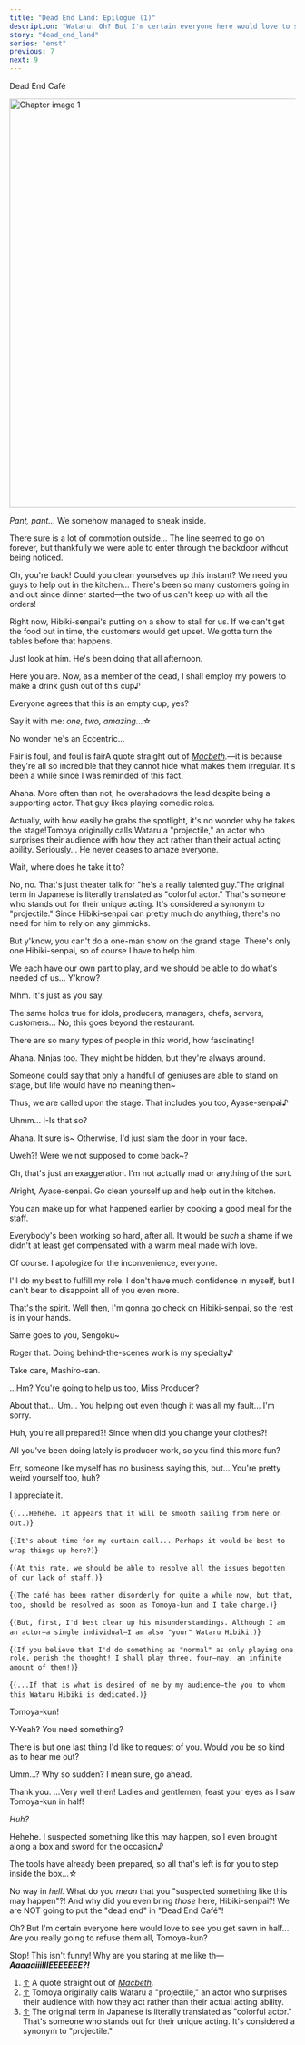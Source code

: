 ```yaml
---
title: "Dead End Land: Epilogue (1)"
description: "Wataru: Oh? But I'm certain everyone here would love to see you get sawn in half… Are you really going to refuse them all, Tomoya-kun?"
story: "dead_end_land"
series: "enst"
previous: 7
next: 9
---
```


<Season s="Summer"/>

<Location>Dead End Café</Location>

<Image src="/img/tl/dead_end_land/8/1.jpg" alt="Chapter image 1" layout="responsive" width="1560" height="720" quality="100" />

<Bubble character="Shinobu">

_Pant, pant..._ We somehow managed to sneak inside.

</Bubble>

<Bubble character="Mayoi">

There sure is a lot of commotion outside... The line seemed to go on forever, but thankfully we were able to enter through the backdoor without being noticed.

</Bubble>

<Bubble character="Tomoya">

Oh, you're back! Could you clean yourselves up this instant? We need you guys to help out in the kitchen... There's been so many customers going in and out since dinner started—the two of us can't keep up with all the orders!

Right now, Hibiki-senpai's putting on a show to stall for us. If we can't get the food out in time, the customers would get upset. We gotta turn the tables before that happens.

Just look at him. He's been doing that all afternoon.

</Bubble>

<Bubble character="Wataru">

Here you are. Now, as a member of the dead, I shall employ my powers to make a drink gush out of this cup&NoBreak;♪

Everyone agrees that this is an empty cup, yes?

Say it with me: *one, two, amazing...*☆

</Bubble>

<Bubble character="Mayoi">

No wonder he's an Eccentric...

Fair is foul, and foul is fair&NoBreak;<Fn num="1">A quote straight out of _[Macbeth](https://nosweatshakespeare.com/quotes/famous/fair-is-foul-and-foul-is-fair)._</Fn>—it is because they're all so incredible that they cannot hide what makes them irregular. It's been a while since I was reminded of this fact.

</Bubble>

<Bubble character="Tomoya">

Ahaha. More often than not, he overshadows the lead despite being a supporting actor. That guy likes playing comedic roles.

Actually, with how easily he grabs the spotlight, it's no wonder why he takes the stage!&NoBreak;<Fn num="2">Tomoya originally calls Wataru a "projectile," an actor who surprises their audience with how they act rather than their actual acting ability.</Fn> Seriously... He never ceases to amaze everyone.

</Bubble>

<Bubble character="Shinobu">

Wait, where does he take it to?

</Bubble>

<Bubble character="Tomoya">

No, no. That's just theater talk for "he's a really talented guy."&NoBreak;<Fn num="3">The original term in Japanese is literally translated as "colorful actor." That's someone who stands out for their unique acting. It's considered a synonym to "projectile."</Fn> Since Hibiki-senpai can pretty much do anything, there's no need for him to rely on any gimmicks.

But y'know, you can't do a one-man show on the grand stage. There's only one Hibiki-senpai, so of course I have to help him.

We each have our own part to play, and we should be able to do what's needed of us... Y'know?

</Bubble>

<Bubble character="Shinobu">

Mhm. It's just as you say.

The same holds true for idols, producers, managers, chefs, servers, customers... No, this goes beyond the restaurant.

There are so many types of people in this world, how fascinating!

</Bubble>

<Bubble character="Tomoya">

Ahaha. Ninjas too. They might be hidden, but they're always around.

Someone could say that only a handful of geniuses are able to stand on stage, but life would have no meaning then\~

Thus, we are called upon the stage. That includes you too, Ayase-senpai&NoBreak;♪

</Bubble>

<Bubble character="Mayoi">

Uhmm... I-Is that so?

</Bubble>

<Bubble character="Tomoya">

Ahaha. It sure is\~ Otherwise, I'd just slam the door in your face.

</Bubble>

<Bubble character="Shinobu">

Uweh?! Were we not supposed to come back\~?

</Bubble>

<Bubble character="Tomoya">

Oh, that's just an exaggeration. I'm not actually mad or anything of the sort.

Alright, Ayase-senpai. Go clean yourself up and help out in the kitchen.

You can make up for what happened earlier by cooking a good meal for the staff.

Everybody's been working so hard, after all. It would be _such_ a shame if we didn't at least get compensated with a warm meal made with love.

</Bubble>

<Bubble character="Mayoi">

Of course. I apologize for the inconvenience, everyone.

I'll do my best to fulfill my role. I don't have much confidence in myself, but I can't bear to disappoint all of you even more.

</Bubble>

<Bubble character="Tomoya">

That's the spirit. Well then, I'm gonna go check on Hibiki-senpai, so the rest is in your hands.

Same goes to you, Sengoku\~

</Bubble>

<Bubble character="Shinobu">

Roger that. Doing behind-the-scenes work is my specialty&NoBreak;♪

</Bubble>

<Bubble character="Mayoi">

Take care, Mashiro-san.

...Hm? You're going to help us too, Miss Producer?

About that... Um... You helping out even though it was all my fault... I'm sorry.

Huh, you're all prepared?! Since when did you change your clothes?!

All you've been doing lately is producer work, so you find this more fun?

Err, someone like myself has no business saying this, but... You're pretty weird yourself too, huh?

I appreciate it.

</Bubble>

<Bubble character="Wataru">

<Thought>{`(...Hehehe. It appears that it will be smooth sailing from here on out.)`}</Thought>

<Thought>{`(It's about time for my curtain call... Perhaps it would be best to wrap things up here?)`}</Thought>

<Thought>{`(At this rate, we should be able to resolve all the issues begotten of our lack of staff.)`}</Thought>

<Thought>{`(The café has been rather disorderly for quite a while now, but that, too, should be resolved as soon as Tomoya-kun and I take charge.)`}</Thought>

<Thought>{`(But, first, I'd best clear up his misunderstandings. Although I am an actor—a single individual—I am also "your" Wataru Hibiki.)`}</Thought>

<Thought>{`(If you believe that I'd do something as "normal" as only playing one role, perish the thought! I shall play three, four—nay, an infinite amount of them!)`}</Thought>

<Thought>{`(...If that is what is desired of me by my audience—the you to whom this Wataru Hibiki is dedicated.)`}</Thought>

Tomoya-kun!

</Bubble>

<Bubble character="Tomoya">

Y-Yeah? You need something?

</Bubble>

<Bubble character="Wataru">

There is but one last thing I'd like to request of you. Would you be so kind as to hear me out?

</Bubble>

<Bubble character="Tomoya">

Umm...? Why so sudden? I mean sure, go ahead.

</Bubble>

<Bubble character="Wataru">

Thank you. ...Very well then! Ladies and gentlemen, feast your eyes as I saw Tomoya-kun in half!

</Bubble>

<Bubble character="Tomoya">

_Huh?_

</Bubble>

<Bubble character="Wataru">

Hehehe. I suspected something like this may happen, so I even brought along a box and sword for the occasion&NoBreak;♪

The tools have already been prepared, so all that's left is for you to step inside the box...&NoBreak;☆

</Bubble>

<Bubble character="Tomoya">

No way in _hell._ What do you _mean_ that you "suspected something like this may happen"?! And why did you even bring _those_ here, Hibiki-senpai?! We are NOT going to put the "dead end" in "Dead End Café"!

</Bubble>

<Bubble character="Wataru">

Oh? But I'm certain everyone here would love to see you get sawn in half... Are you really going to refuse them all, Tomoya-kun?

</Bubble>

<Bubble character="Tomoya">

Stop! This isn't funny! Why are you staring at me like th— **_AaaaaiiiIIIEEEEEEE?!_**

</Bubble>

<Tln>

1. [↑](#fnref:1) A quote straight out of _[Macbeth](https://nosweatshakespeare.com/quotes/famous/fair-is-foul-and-foul-is-fair/)._
2. [↑](#fnref:2) Tomoya originally calls Wataru a "projectile," an actor who surprises their audience with how they act rather than their actual acting ability.
3. [↑](#fnref:3) The original term in Japanese is literally translated as "colorful actor." That's someone who stands out for their unique acting. It's considered a synonym to "projectile."

</Tln>

<Credits tl="[Ren](https://tomoya.moe)" tlc="[Holi](https://holistar.dreamwidth.org)" qc="[haranami](https://twitter.com/haranami_)" />
